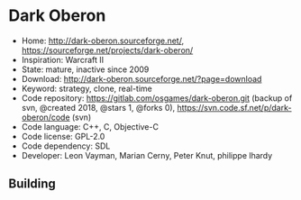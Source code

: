 # Dark Oberon

- Home: http://dark-oberon.sourceforge.net/, https://sourceforge.net/projects/dark-oberon/
- Inspiration: Warcraft II
- State: mature, inactive since 2009
- Download: http://dark-oberon.sourceforge.net/?page=download
- Keyword: strategy, clone, real-time
- Code repository: https://gitlab.com/osgames/dark-oberon.git (backup of svn, @created 2018, @stars 1, @forks 0), https://svn.code.sf.net/p/dark-oberon/code (svn)
- Code language: C++, C, Objective-C
- Code license: GPL-2.0
- Code dependency: SDL
- Developer: Leon Vayman, Marian Cerny, Peter Knut, philippe lhardy

## Building
